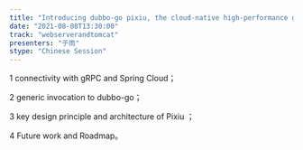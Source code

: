 ```yaml
---
title: "Introducing dubbo-go pixiu, the cloud-native high-performance gateway"
date: "2021-08-08T13:30:00" 
track: "webserverandtomcat"
presenters: "于雨"
stype: "Chinese Session"
---
```

 1 connectivity with gRPC and Spring Cloud；

 2 generic invocation to dubbo-go；

 3 key design principle and architecture of Pixiu ；

 4 Future work and Roadmap。